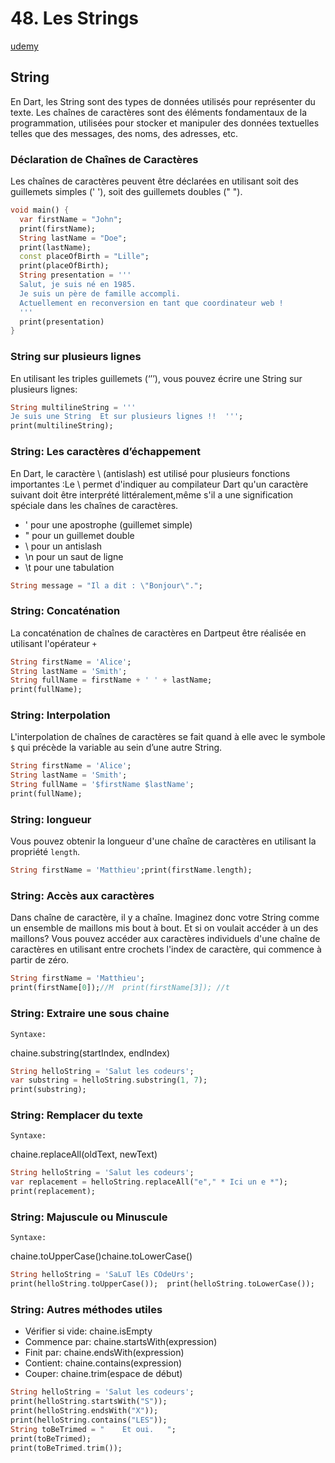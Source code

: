 # 48. Les Strings

[udemy](https://www.udemy.com/course/flutter-dart-creez-des-applications-pour-ios-et-android/learn/lecture/26918348#overview)

## String

En Dart, les String sont des types de données utilisés pour représenter du texte. Les chaînes de caractères sont des éléments fondamentaux de la programmation, utilisées pour stocker et manipuler des données textuelles telles que des messages, des noms, des adresses, etc.

### Déclaration de Chaînes de Caractères

Les chaînes de caractères peuvent être déclarées en utilisant soit des guillemets simples (' '), soit des guillemets doubles (" ").

```dart
void main() {
  var firstName = "John";
  print(firstName);
  String lastName = "Doe";
  print(lastName);
  const placeOfBirth = "Lille";
  print(placeOfBirth);
  String presentation = '''
  Salut, je suis né en 1985.
  Je suis un père de famille accompli.
  Actuellement en reconversion en tant que coordinateur web !
  '''
  print(presentation)
}

```

### String sur plusieurs lignes

En utilisant les triples guillemets (‘’’), vous pouvez écrire une String sur plusieurs lignes:

```dart
String multilineString = '''
Je suis une String  Et sur plusieurs lignes !!  ''';
print(multilineString);
```

### String: Les caractères d’échappement

En Dart, le caractère \ (antislash) est utilisé pour plusieurs fonctions importantes :Le \ permet d'indiquer au compilateur Dart qu'un caractère suivant doit être interprété littéralement,même s'il a une signification spéciale dans les chaînes de caractères.

- \' pour une apostrophe (guillemet simple)
- \" pour un guillemet double
- \\ pour un antislash
- \n pour un saut de ligne
- \t pour une tabulation

```dart
String message = "Il a dit : \"Bonjour\".";
```

### String: Concaténation

La concaténation de chaînes de caractères en Dartpeut être réalisée en utilisant l'opérateur `+`

```dart
String firstName = 'Alice';
String lastName = 'Smith';
String fullName = firstName + ' ' + lastName;
print(fullName);

```

### String: Interpolation

L'interpolation de chaînes de caractères se fait quand à elle avec le symbole `$` qui précède la variable au sein d’une autre String.

```dart
String firstName = 'Alice';
String lastName = 'Smith';
String fullName = '$firstName $lastName';
print(fullName);
```

### String: longueur

Vous pouvez obtenir la longueur d'une chaîne de caractères en utilisant la propriété `length`.

```dart
String firstName = 'Matthieu';print(firstName.length);
```

### String: Accès aux caractères

Dans chaîne de caractère, il y a chaîne.
Imaginez donc votre String comme un ensemble de maillons mis bout à bout. Et si on voulait accéder à un des maillons?
Vous pouvez accéder aux caractères individuels d'une chaîne de caractères en utilisant entre crochets l'index de caractère, qui commence à partir de zéro.

```dart
String firstName = 'Matthieu';
print(firstName[0]);//M  print(firstName[3]); //t
```

### String: Extraire une sous chaine

`Syntaxe:`

chaine.substring(startIndex, endIndex)

```dart
String helloString = 'Salut les codeurs';
var substring = helloString.substring(1, 7);
print(substring);

```

### String: Remplacer du texte

`Syntaxe: `

chaine.replaceAll(oldText, newText)

```dart
String helloString = 'Salut les codeurs';
var replacement = helloString.replaceAll("e"," * Ici un e *");
print(replacement);
```

### String: Majuscule ou Minuscule

`Syntaxe: `

chaine.toUpperCase()chaine.toLowerCase()

```dart
String helloString = 'SaLuT lEs COdeUrs';
print(helloString.toUpperCase());  print(helloString.toLowerCase());
```

### String: Autres méthodes utiles

- Vérifier si vide: chaine.isEmpty
- Commence par: chaine.startsWith(expression)
- Finit par: chaine.endsWith(expression)
- Contient: chaine.contains(expression)
- Couper: chaine.trim(espace de début)

```dart
String helloString = 'Salut les codeurs';
print(helloString.startsWith("S"));
print(helloString.endsWith("X"));
print(helloString.contains("LES"));
String toBeTrimed = "    Et oui.   ";
print(toBeTrimed);
print(toBeTrimed.trim());

```
